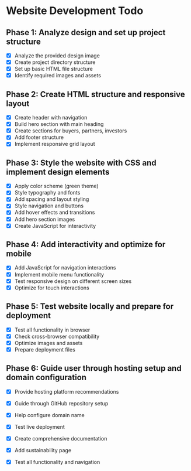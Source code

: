 # Website Development Todo

## Phase 1: Analyze design and set up project structure
- [x] Analyze the provided design image
- [x] Create project directory structure
- [x] Set up basic HTML file structure
- [x] Identify required images and assets

## Phase 2: Create HTML structure and responsive layout
- [x] Create header with navigation
- [x] Build hero section with main heading
- [x] Create sections for buyers, partners, investors
- [x] Add footer structure
- [x] Implement responsive grid layout

## Phase 3: Style the website with CSS and implement design elements
- [x] Apply color scheme (green theme)
- [x] Style typography and fonts
- [x] Add spacing and layout styling
- [x] Style navigation and buttons
- [x] Add hover effects and transitions
- [x] Add hero section images
- [x] Create JavaScript for interactivity

## Phase 4: Add interactivity and optimize for mobile
- [x] Add JavaScript for navigation interactions
- [x] Implement mobile menu functionality
- [x] Test responsive design on different screen sizes
- [x] Optimize for touch interactions

## Phase 5: Test website locally and prepare for deployment
- [x] Test all functionality in browser
- [x] Check cross-browser compatibility
- [x] Optimize images and assets
- [x] Prepare deployment files

## Phase 6: Guide user through hosting setup and domain configuration
- [x] Provide hosting platform recommendations
- [x] Guide through GitHub repository setup
- [x] Help configure domain name
- [x] Test live deployment
- [x] Create comprehensive documentation
- [x] Add sustainability page
- [x] Test all functionality and navigation

